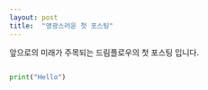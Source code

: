 ```yaml
---
layout: post
title:  "영광스러운 첫 포스팅"
---
```


앞으로의 미래가 주목되는 드림플로우의 첫 포스팅 입니다. 

```python

print("Hello")

```